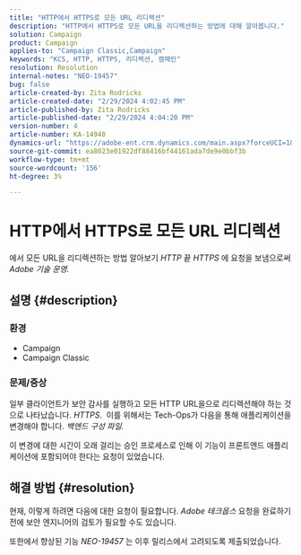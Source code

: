 ```yaml
---
title: "HTTP에서 HTTPS로 모든 URL 리디렉션"
description: "HTTP에서 HTTPS로 모든 URL을 리디렉션하는 방법에 대해 알아봅니다."
solution: Campaign
product: Campaign
applies-to: "Campaign Classic,Campaign"
keywords: "KCS, HTTP, HTTPS, 리디렉션, 캠페인"
resolution: Resolution
internal-notes: "NEO-19457"
bug: false
article-created-by: Zita Rodricks
article-created-date: "2/29/2024 4:02:45 PM"
article-published-by: Zita Rodricks
article-published-date: "2/29/2024 4:04:20 PM"
version-number: 4
article-number: KA-14948
dynamics-url: "https://adobe-ent.crm.dynamics.com/main.aspx?forceUCI=1&pagetype=entityrecord&etn=knowledgearticle&id=d02ba5f8-1bd7-ee11-9078-000d3a3110f0"
source-git-commit: ea8023e01922df88416bf44161ada7de9e0bbf3b
workflow-type: tm+mt
source-wordcount: '156'
ht-degree: 3%

---
```


# HTTP에서 HTTPS로 모든 URL 리디렉션


에서 모든 URL을 리디렉션하는 방법 알아보기 *HTTP* 끝 *HTTPS* 에 요청을 보냄으로써 *Adobe 기술 운영.*

## 설명 {#description}


### 환경

- Campaign
- Campaign Classic


### 문제/증상

일부 클라이언트가 보안 감사를 실행하고 모든 HTTP URL을으로 리디렉션해야 하는 것으로 나타났습니다. *HTTPS*.  이를 위해서는 Tech-Ops가 다음을 통해 애플리케이션을 변경해야 합니다. *백엔드 구성 파일.*

이 변경에 대한 시간이 오래 걸리는 승인 프로세스로 인해 이 기능이 프론트엔드 애플리케이션에 포함되어야 한다는 요청이 있었습니다.


## 해결 방법 {#resolution}


현재, 이렇게 하려면 다음에 대한 요청이 필요합니다. *Adobe 테크옵스* 요청을 완료하기 전에 보안 엔지니어의 검토가 필요할 수도 있습니다.

또한에서 향상된 기능 *NEO-19457* 는 이후 릴리스에서 고려되도록 제출되었습니다.
